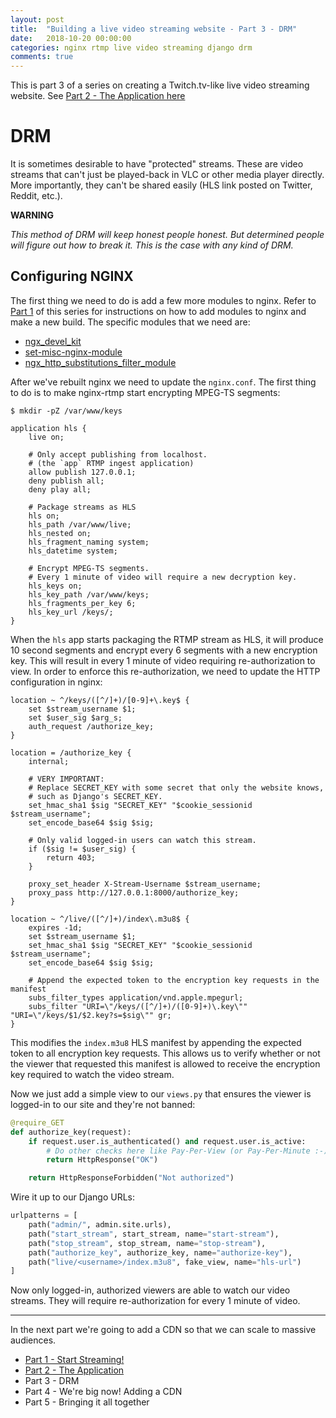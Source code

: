 ```yaml
---
layout: post
title:  "Building a live video streaming website - Part 3 - DRM"
date:   2018-10-20 00:00:00
categories: nginx rtmp live video streaming django drm
comments: true
---
```


This is part 3 of a series on creating a Twitch.tv-like live video streaming website.  See [Part 2 - The Application here](/nginx/rtmp/live/video/streaming/django/2018/10/20/building-a-live-video-streaming-website-part-2-the-applications.html)

# DRM

It is sometimes desirable to have "protected" streams.  These are video streams that can't just be played-back in VLC or other media player directly.  More importantly, they can't be shared easily (HLS link posted on Twitter, Reddit, etc.).

**WARNING**

*This method of DRM will keep honest people honest.  But determined people will figure out how to break it.  This is the case with any kind of DRM.*


## Configuring NGINX

The first thing we need to do is add a few more modules to nginx.  Refer to [Part 1](/nginx/rtmp/live/video/streaming/2018/03/25/building-a-live-video-streaming-website-part-1-start-streaming.html) of this series for instructions on how to add modules to nginx and make a new build.  The specific modules that we need are:

* [ngx_devel_kit](https://github.com/simplresty/ngx_devel_kit)
* [set-misc-nginx-module](https://github.com/openresty/set-misc-nginx-module)
* [ngx_http_substitutions_filter_module](https://github.com/yaoweibin/ngx_http_substitutions_filter_module)

After we've rebuilt nginx we need to update the `nginx.conf`.  The first thing to do is to make nginx-rtmp start encrypting MPEG-TS segments:

```shell
$ mkdir -pZ /var/www/keys
```

```nginx
application hls {
    live on;

    # Only accept publishing from localhost.
    # (the `app` RTMP ingest application)
    allow publish 127.0.0.1;
    deny publish all;
    deny play all;

    # Package streams as HLS
    hls on;
    hls_path /var/www/live;
    hls_nested on;
    hls_fragment_naming system;
    hls_datetime system;

    # Encrypt MPEG-TS segments.
    # Every 1 minute of video will require a new decryption key.
    hls_keys on;
    hls_key_path /var/www/keys;
    hls_fragments_per_key 6;
    hls_key_url /keys/;
}
```

When the `hls` app starts packaging the RTMP stream as HLS, it will produce 10 second segments and encrypt every 6 segments with a new encryption key.  This will result in every 1 minute of video requiring re-authorization to view.  In order to enforce this re-authorization, we need to update the HTTP configuration in nginx:

```nginx
location ~ ^/keys/([^/]+)/[0-9]+\.key$ {
    set $stream_username $1;
    set $user_sig $arg_s;
    auth_request /authorize_key;
}

location = /authorize_key {
    internal;

    # VERY IMPORTANT:
    # Replace SECRET_KEY with some secret that only the website knows,
    # such as Django's SECRET_KEY.
    set_hmac_sha1 $sig "SECRET_KEY" "$cookie_sessionid $stream_username";
    set_encode_base64 $sig $sig;

    # Only valid logged-in users can watch this stream.
    if ($sig != $user_sig) {
        return 403;
    }

    proxy_set_header X-Stream-Username $stream_username;
    proxy_pass http://127.0.0.1:8000/authorize_key;
}

location ~ ^/live/([^/]+)/index\.m3u8$ {
    expires -1d;
    set $stream_username $1;
    set_hmac_sha1 $sig "SECRET_KEY" "$cookie_sessionid $stream_username";
    set_encode_base64 $sig $sig;

    # Append the expected token to the encryption key requests in the manifest
    subs_filter_types application/vnd.apple.mpegurl;
    subs_filter "URI=\"/keys/([^/]+)/([0-9]+)\.key\"" "URI=\"/keys/$1/$2.key?s=$sig\"" gr;
}
```

This modifies the `index.m3u8` HLS manifest by appending the expected token to all encryption key requests.  This allows us to verify whether or not the viewer that requested this manifest is allowed to receive the encryption key required to watch the video stream.

Now we just add a simple view to our `views.py` that ensures the viewer is logged-in to our site and they're not banned:

```python
@require_GET
def authorize_key(request):
    if request.user.is_authenticated() and request.user.is_active:
        # Do other checks here like Pay-Per-View (or Pay-Per-Minute :-))
        return HttpResponse("OK")

    return HttpResponseForbidden("Not authorized")
```

Wire it up to our Django URLs:

```python
urlpatterns = [
    path("admin/", admin.site.urls),
    path("start_stream", start_stream, name="start-stream"),
    path("stop_stream", stop_stream, name="stop-stream"),
    path("authorize_key", authorize_key, name="authorize-key"),
    path("live/<username>/index.m3u8", fake_view, name="hls-url")
]
```

Now only logged-in, authorized viewers are able to watch our video streams.  They will require re-authorization for every 1 minute of video.

<hr>

In the next part we're going to add a CDN so that we can scale to massive audiences.

* [Part 1 - Start Streaming!](/nginx/rtmp/live/video/streaming/2018/03/25/building-a-live-video-streaming-website-part-1-start-streaming.html)
* [Part 2 - The Application](/nginx/rtmp/live/video/streaming/django/2018/10/20/building-a-live-video-streaming-website-part-2-the-applications.html)
* Part 3 - DRM
* Part 4 - We're big now!  Adding a CDN
* Part 5 - Bringing it all together
